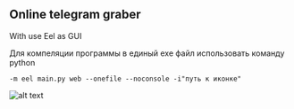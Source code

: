 ## Online telegram graber

With use Eel as GUI

Для компеляции программы в единый exe файл использовать команду python

`-m eel main.py web --onefile --noconsole -i"путь к иконке"`

![alt text](https://image.prntscr.com/image/H6PCkB6rQM2S8NP__yLCBg.jpg)
